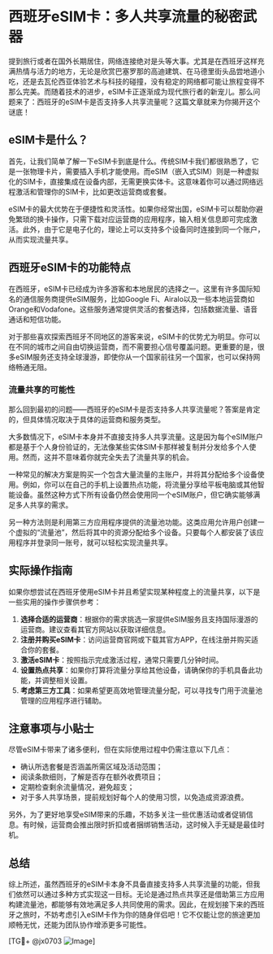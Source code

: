 # 西班牙eSIM卡：多人共享流量的秘密武器

提到旅行或者在国外长期居住，网络连接绝对是头等大事。尤其是在西班牙这样充满热情与活力的地方，无论是欣赏巴塞罗那的高迪建筑、在马德里街头品尝地道小吃，还是去瓦伦西亚体验艺术与科技的碰撞，没有稳定的网络都可能让旅程变得不那么完美。而随着技术的进步，eSIM卡正逐渐成为现代旅行者的新宠儿。那么问题来了：西班牙的eSIM卡是否支持多人共享流量呢？这篇文章就来为你揭开这个谜底！

## eSIM卡是什么？

首先，让我们简单了解一下eSIM卡到底是什么。传统SIM卡我们都很熟悉了，它是一张物理卡片，需要插入手机才能使用。而eSIM（嵌入式SIM）则是一种虚拟化的SIM卡，直接集成在设备内部，无需更换实体卡。这意味着你可以通过网络远程激活和管理你的SIM卡，比如更改运营商或套餐。

eSIM卡的最大优势在于便捷性和灵活性。如果你经常出国，eSIM卡可以帮助你避免繁琐的换卡操作，只需下载对应运营商的应用程序，输入相关信息即可完成激活。此外，由于它是电子化的，理论上可以支持多个设备同时连接到同一个账户，从而实现流量共享。

## 西班牙eSIM卡的功能特点

在西班牙，eSIM卡已经成为许多游客和本地居民的选择之一。这里有许多国际知名的通信服务商提供eSIM服务，比如Google Fi、Airalo以及一些本地运营商如Orange和Vodafone。这些服务通常提供灵活的套餐选择，包括数据流量、语音通话和短信功能。

对于那些喜欢探索西班牙不同地区的游客来说，eSIM卡的优势尤为明显。你可以在不同的城市之间自由切换运营商，而不需要担心信号覆盖问题。更重要的是，很多eSIM服务还支持全球漫游，即使你从一个国家前往另一个国家，也可以保持网络畅通无阻。

### 流量共享的可能性

那么回到最初的问题——西班牙的eSIM卡是否支持多人共享流量呢？答案是肯定的，但具体情况取决于具体的运营商和服务类型。

大多数情况下，eSIM卡本身并不直接支持多人共享流量。这是因为每个eSIM账户都是基于个人身份验证的，无法像某些实体SIM卡那样被复制并分发给多个人使用。然而，这并不意味着你就完全失去了流量共享的机会。

一种常见的解决方案是购买一个包含大量流量的主账户，并将其分配给多个设备使用。例如，你可以在自己的手机上设置热点功能，将流量分享给平板电脑或其他智能设备。虽然这种方式下所有设备仍然会使用同一个eSIM账户，但它确实能够满足多人共享的需求。

另一种方法则是利用第三方应用程序提供的流量池功能。这类应用允许用户创建一个虚拟的“流量池”，然后将其中的资源分配给多个设备。只要每个人都安装了该应用程序并登录同一账号，就可以轻松实现流量共享。

## 实际操作指南

如果你想尝试在西班牙使用eSIM卡并且希望实现某种程度上的流量共享，以下是一些实用的操作步骤供参考：

1. **选择合适的运营商**：根据你的需求挑选一家提供eSIM服务且支持国际漫游的运营商。建议查看其官方网站以获取详细信息。
2. **注册并购买eSIM卡**：访问运营商官网或下载其官方APP，在线注册并购买适合你的套餐。
3. **激活eSIM卡**：按照指示完成激活过程，通常只需要几分钟时间。
4. **设置热点共享**：如果你打算将流量分享给其他设备，请确保你的手机具备此功能，并调整相关设置。
5. **考虑第三方工具**：如果希望更高效地管理流量分配，可以寻找专门用于流量池管理的应用程序进行辅助。

## 注意事项与小贴士

尽管eSIM卡带来了诸多便利，但在实际使用过程中仍需注意以下几点：

- 确认所选套餐是否涵盖所需区域及活动范围；
- 阅读条款细则，了解是否存在额外收费项目；
- 定期检查剩余流量情况，避免超支；
- 对于多人共享场景，提前规划好每个人的使用习惯，以免造成资源浪费。

另外，为了更好地享受eSIM带来的乐趣，不妨多关注一些优惠活动或者促销信息。有时候，运营商会推出限时折扣或者捆绑销售活动，这时候入手无疑是最佳时机。

## 总结

综上所述，虽然西班牙的eSIM卡本身不具备直接支持多人共享流量的功能，但我们依然可以通过多种方式实现这一目标。无论是通过热点共享还是借助第三方应用构建流量池，都能够有效地满足多人共同使用的需求。因此，在规划接下来的西班牙之旅时，不妨考虑引入eSIM卡作为你的随身伴侣吧！它不仅能让您的旅途更加顺畅无忧，还能为团队协作增添更多可能性。

[TG💪+ @jx0703 ![Image](https://github.com/user-attachments/assets/dbca1d08-cadb-493c-b0ec-ad6f7a83f270)]